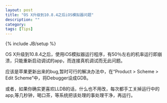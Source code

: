 ```yaml
---
layout: post
title: "OS X升级到10.8.4之后iOS模拟器问题"
description: ""
category: 
tags: [Tips]
---
```

{% include JB/setup %}

OS X升级到10.8.4之后，使用iOS模拟器运行程序，有50％左右的机率运行即崩溃，只能重新启动调试的app，而连接真机调试而无此问题。

应该是苹果更新出来的bug,暂时可行的解决办法中，在“Product > Scheme > Edit Scheme”中，将Debugger设成GDB。

或者，如果你确实更喜欢LLDB的话，什么也不用改，每次都手工关掉运行中的app,等几秒钟，喝口茶，等系统把该处理的事处理干净，再运行。
